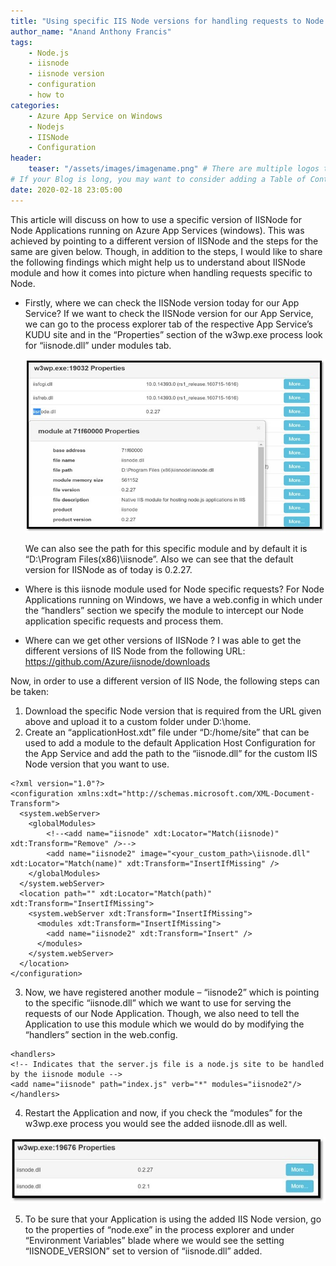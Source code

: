 ```yaml
---
title: "Using specific IIS Node versions for handling requests to Node Applications - App Services (Windows)"
author_name: "Anand Anthony Francis"
tags:
    - Node.js
    - iisnode
    - iisnode version
    - configuration
    - how to
categories:
    - Azure App Service on Windows
    - Nodejs
    - IISNode
    - Configuration
header:
    teaser: "/assets/images/imagename.png" # There are multiple logos that can be used in "/assets/images" if you choose to add one.
# If your Blog is long, you may want to consider adding a Table of Contents by adding the following two settings.
date: 2020-02-18 23:05:00
---
```


This article will discuss on how to use a specific version of IISNode for Node Applications running on Azure App Services (windows). This was achieved by pointing to a different version of IISNode and the steps for the same are given below. Though, in addition to the steps, I would like to share the following findings which might help us to understand about IISNode module and how it comes into picture when handling requests specific to Node.

-	Firstly, where we can check the IISNode version today for our App Service?
    If we want to check the IISNode version for our App Service, we can go to the process explorer tab of the respective App Service’s KUDU site and in the “Properties” section of the w3wp.exe process look for “iisnode.dll” under modules tab.

    ![processExplorer](/media/2020/02/processexplorer-properties.jpg)
 
    We can also see the path for this specific module and by default it is “D:\Program Files(x86)\iisnode”. Also we can see that the default version for IISNode as of today is 0.2.27.

-	Where is this iisnode module used for Node specific requests?
    For Node Applications running on Windows, we have a web.config in which under the “handlers” section we specify the module to intercept our Node application specific requests and process them.
    <handlers>
    <!-- Indicates that the server.js file is a node.js site to be handled by the iisnode module -->
    <add name="iisnode" path="index.js" verb="*" modules="iisnode"/>
    </handlers>


-	Where can we get other versions of IISNode ?
    I was able to get the different versions of IIS Node from the following URL:
    https://github.com/Azure/iisnode/downloads

Now, in order to use a different version of IIS Node, the following steps can be taken:

1.	Download the specific Node version that is required from the URL given above and upload it to a custom folder under D:\home.
2.	Create an “applicationHost.xdt” file under “D:/home/site” that can be used to add a module to the default Application Host Configuration for the App Service and add the path to the “iisnode.dll” for the custom IIS Node version that you want to use.
```cli
<?xml version="1.0"?>
<configuration xmlns:xdt="http://schemas.microsoft.com/XML-Document-Transform">
  <system.webServer>
    <globalModules>
        <!--<add name="iisnode" xdt:Locator="Match(iisnode)" xdt:Transform="Remove" />-->
        <add name="iisnode2" image="<your_custom_path>\iisnode.dll" xdt:Locator="Match(name)" xdt:Transform="InsertIfMissing" />
    </globalModules>
  </system.webServer>
  <location path="" xdt:Locator="Match(path)" xdt:Transform="InsertIfMissing">
    <system.webServer xdt:Transform="InsertIfMissing">
      <modules xdt:Transform="InsertIfMissing">
        <add name="iisnode2" xdt:Transform="Insert" />
      </modules>
    </system.webServer>
  </location>
</configuration>
```

3.	Now, we have registered another module – “iisnode2” which is pointing to the specific “iisnode.dll” which we want to use for serving the requests of our Node Application. Though, we also need to tell the Application to use this module which we would do by modifying the “handlers” section in the web.config.
```cli
<handlers>
<!-- Indicates that the server.js file is a node.js site to be handled by the iisnode module -->
<add name="iisnode" path="index.js" verb="*" modules="iisnode2"/>
</handlers>
```

4.	Restart the Application and now, if you check the “modules” for the w3wp.exe process you would see the added iisnode.dll as well.

![updatediisnode](/media/2020/02/updatesiisnode.jpg)
 
5.	To be sure that your Application is using the added IIS Node version, go to the properties of “node.exe” in the process explorer and under “Environment Variables” blade where we would see the setting “IISNODE_VERSION” set to version of “iisnode.dll” added.
